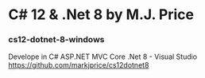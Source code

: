 # C# 12 & .Net 8 by M.J. Price
### cs12-dotnet-8-windows
Develope in C# ASP.NET MVC Core .Net 8 - Visual Studio <br />
https://github.com/markjprice/cs12dotnet8
